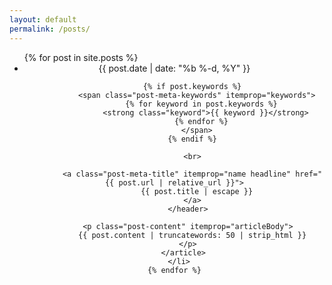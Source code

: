 ```yaml
---
layout: default
permalink: /posts/
---
```


<main class="content" itemprop="mainContentOfPage">
  <ul class="posts" itemscope itemtype="http://schema.org/blogPosts">
    {% for post in site.posts %}
      <li>
        <article class="post" itemscope itemtype="http://schema.org/blogPost">
          <header class="post-meta">
            <time class="post-meta-time" datetime="{{ post.date | date_to_xmlschema }}" itemprop="datePublished">
              {{ post.date | date: "%b %-d, %Y" }}
            </time>

            {% if post.keywords %}
              <span class="post-meta-keywords" itemprop="keywords">
                {% for keyword in post.keywords %}
                  <strong class="keyword">{{ keyword }}</strong>
                {% endfor %}
              </span>
            {% endif %}

            <br>

            <a class="post-meta-title" itemprop="name headline" href="{{ post.url | relative_url }}">
              {{ post.title | escape }}
            </a>
          </header>

          <p class="post-content" itemprop="articleBody">
            {{ post.content | truncatewords: 50 | strip_html }}
          </p>
        </article>
      </li>
    {% endfor %}
  </ul>
</main>
